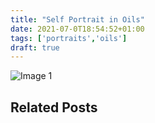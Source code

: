 ```yaml
---
title: "Self Portrait in Oils"
date: 2021-07-0T18:54:52+01:00
tags: ['portraits','oils']
draft: true
---
```

![Image 1](/2021-07-07-self-portrait-in-oils/self-portrait-in-oil-steve-beadle-art.png)

## Related Posts
[](/posts//)
